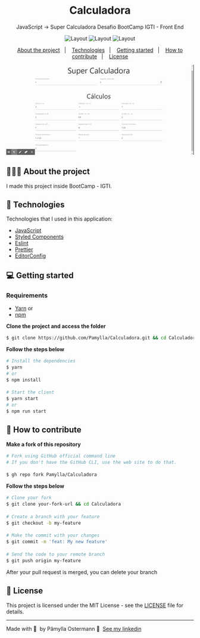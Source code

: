 <h1 align="center">Calculadora</h1>
<p align="center">
  JavaScript -> Super Calculadora Desafio BootCamp IGTI - Front End
</p>

<p align="center">
  <a >
    <img alt="Layout" src="https://img.shields.io/badge/JavaScript-82.7%25-blue">
  </a>
  <a>
    <img alt="Layout" src="https://img.shields.io/badge/License-MIT-blue">
  </a>
  <a>
    <img alt="Layout" src="https://img.shields.io/badge/Made%20by-Pamylla-blue">
  </a>
</p>

<p align="center">
  <a href="#-about-the-project">About the project</a>&nbsp;&nbsp;&nbsp;|&nbsp;&nbsp;&nbsp;
  <a href="#-technologies">Technologies</a>&nbsp;&nbsp;&nbsp;|&nbsp;&nbsp;&nbsp;
  <a href="#-getting-started">Getting started</a>&nbsp;&nbsp;&nbsp;|&nbsp;&nbsp;&nbsp;
  <a href="#-how-to-contribute">How to contribute</a>&nbsp;&nbsp;&nbsp;|&nbsp;&nbsp;&nbsp;
  <a href="#-license">License</a>
</p>

<p align="center">
  <img alt="Layout" src="https://github.com/Pamylla/Calculadora/blob/master/assets/Super%20Calculadora%20(1).gif">
</p>

## 👨🏻‍💻 About the project

I made this project inside BootCamp - IGTI.

## 🚀 Technologies

Technologies that I used in this application:

- [JavaScript](https://www.javascript.com/)
- [Styled Components](https://styled-components.com/)
- [Eslint](https://eslint.org/)
- [Prettier](https://prettier.io/)
- [EditorConfig](https://editorconfig.org/)

## 💻 Getting started

### Requirements

- [Yarn](https://classic.yarnpkg.com/) or 
- [npm](https://www.npmjs.com/)

**Clone the project and access the folder**

```bash
$ git clone https://github.com/Pamylla/Calculadora.git && cd Calculadora
```

**Follow the steps below**

```bash
# Install the dependencies
$ yarn
# or
$ npm install

# Start the client
$ yarn start
# or
$ npm run start
```

## 🤔 How to contribute

**Make a fork of this repository**

```bash
# Fork using GitHub official command line
# If you don't have the GitHub CLI, use the web site to do that.

$ gh repo fork Pamylla/Calculadora
```

**Follow the steps below**

```bash
# Clone your fork
$ git clone your-fork-url && cd Calculadora

# Create a branch with your feature
$ git checkout -b my-feature

# Make the commit with your changes
$ git commit -m 'feat: My new feature'

# Send the code to your remote branch
$ git push origin my-feature
```

After your pull request is merged, you can delete your branch

## 📝 License

This project is licensed under the MIT License - see the [LICENSE](LICENSE) file for details.

---

Made with 💜 &nbsp;by Pâmylla Ostermann 👋 &nbsp;[See my linkedin](https://www.linkedin.com/in/p%C3%A2mylla-ostermann-9874b1112/)
